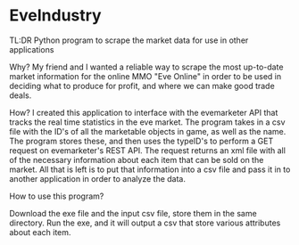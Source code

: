 # EveIndustry
TL:DR
Python program to scrape the market data for use in other applications

Why?
My friend and I wanted a reliable way to scrape the most up-to-date market information for the online MMO "Eve Online" in order to be used in deciding what to produce for profit, and where we can make good trade deals.

How?
I created this application to interface with the evemarketer API that tracks the real time statistics in the eve market. The program takes in a csv file with the ID's of all the marketable objects in game, as well as the name. The program stores these, and then uses the typeID's to perform a GET request on evemarketer's REST API. The request returns an xml file with all of the necessary information about each item that can be sold on the market. All that is left is to put that information into a csv file and pass it in to another application in order to analyze the data.

How to use this program?

Download the exe file and the input csv file, store them in the same directory. Run the exe, and it will output a csv that store various attributes about each item.

